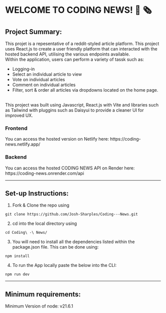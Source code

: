 # WELCOME TO CODING NEWS! 📰 🗞

<h2>Project Summary:</h2>

This projet is a repesentative of a reddit-styled article platform. This project uses React.js to create a user friendly platform that can interacted with the hosted backend API, utilising the various endpoints available.
<br/>
Within the application, users can perform a variety of tassk such as:
- Logging-in
- Select an individual article to view
- Vote on individual articles
- Comment on individual articles
- Filter, sort & order all articles via dropdowns located on the home page.
<br/>
This project was built using Javascript, React.js with Vite and libraries such as Tailwind with pluggins such as Daisyui to provide a cleaner UI for improved UX.

<h3>Frontend</h3>
You can access the hosted version on Netlify here: https://coding-news.netlify.app/

<h3>Backend</h3>
You can access the hosted CODING NEWS API on Render here: https://coding-news.onrender.com/api

-------------------------------------------------------------

<h2>Set-up Instructions:</h2>

1. Fork & Clone the repo using
```
git clone https://github.com/Josh-Sharples/Coding---News.git
```
2. cd into the local directory using
```
cd Coding\ -\ News/
```
3. You will need to install all the dependencies listed within the package.json file. This can be done using:
```
npm install
```
4. To run the App locally paste the below into the CLI:
```
npm run dev
```
-------------------------------------------------------------

<h2>Minimum requirements:</h2>

Minimum Version of node: v21.6.1

